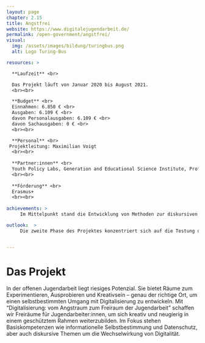```yaml
---
layout: page
chapter: 2.15
title: Angstfrei
website: https://www.digitalejugendarbeit.de/
permalink: /open-government/angstfrei/
visual:
  img: /assets/images/bildung/turingbus.png
  alt: Logo Turing-Bus

resources: >

  **Laufzeit** <br>

  Das Projekt läuft von Januar 2020 bis August 2021.
  <br><br>

  **Budget** <br>
  Einnahmen: 6.850 € <br>
  Ausgaben: 6.109 € <br>
  davon Personalausgaben: 6.109 € <br>
  davon Sachausgaben: 0 € <br>
  <br><br>

  **Personal** <br>
 Projektleitung: Maximilian Voigt
  <br><br>
  
  **Partner:innen** <br>
  Youth Policy Labs, Generation and Educational Science Institute, Professional Open Youth Work in Europe
  <br><br>
  
  **Förderung** <br>
  Erasmus+
  <br><br>
  
achievements: >
     Im Mittelpunkt stand die Entwicklung von Methoden zur diskursiven Auseinandersetzung mit dem Schwerpunkt “Digitalität und Gesellschaft”.

outlook:  >
     Die zweite Phase des Projektes konzentriert sich auf die Testung der entwickelten Methoden.


---
```



# Das Projekt

In der offenen Jugendarbeit liegt riesiges Potenzial. Sie bietet Räume zum Experimentieren, Ausprobieren und Kreativ­sein – genau der richtige Ort, um einen selbstbestimmten Umgang mit Digitalisierung zu entwickeln. Mit “Digitalisierung: vom Angstraum zum Freiraum der Jugendarbeit”  schaffen wir Freiräume für Jugendarbeiter:­innen, um sich kreativ und neugierig in einem geschütztem Rahmen weiterzubilden. Im Fokus stehen Basiskompetenzen wie informationelle Selbstbestimmung und Datenschutz, aber auch diskursive Themen um die Wechselwirkung von Digitalität.
